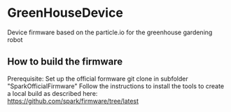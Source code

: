 # GreenHouseDevice
Device firmware based on the particle.io for the greenhouse gardening robot

## How to build the firmware
Prerequisite: Set up the official formware git clone in subfolder "SparkOfficialFirmware"
Follow the instructions to install the tools to create a local build as described here: https://github.com/spark/firmware/tree/latest
